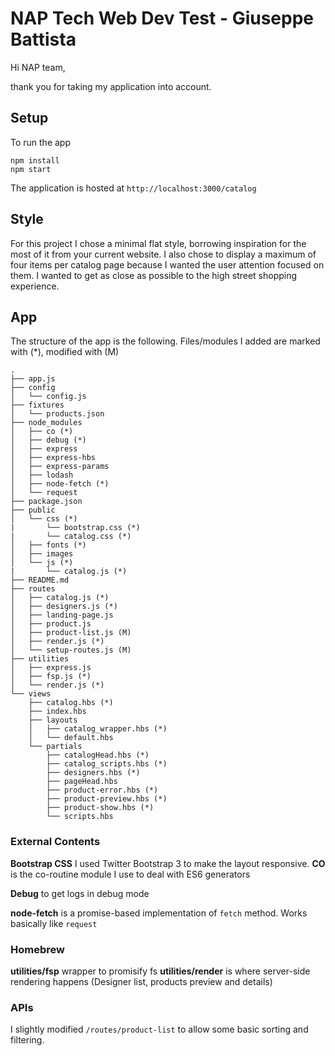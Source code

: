 # NAP Tech Web Dev Test - Giuseppe Battista

Hi NAP team,

thank you for taking my application into account.

## Setup
To run the app 
```
npm install
npm start
```

The application is hosted at `http://localhost:3000/catalog`

## Style

For this project I chose a minimal flat style, borrowing inspiration for the most of it 
from your current website. 
I also chose to display a maximum of four items per catalog page because I wanted
the user attention focused on them. I wanted to get as close as possible to the high street
 shopping experience.

## App 
The structure of the app is the following. Files/modules I added are marked with (*), modified with (M)
```
.
├── app.js
├── config
│   └── config.js
├── fixtures
│   └── products.json
├── node_modules
│   ├── co (*)
│   ├── debug (*)
│   ├── express
│   ├── express-hbs
│   ├── express-params
│   ├── lodash
│   ├── node-fetch (*)
│   └── request
├── package.json
├── public
│   └── css (*)
|       └── bootstrap.css (*)
|       └── catalog.css (*)
│   ├── fonts (*)
│   ├── images
│   └── js (*)
|       └── catalog.js (*)
├── README.md
├── routes
│   ├── catalog.js (*)
│   ├── designers.js (*)
│   ├── landing-page.js
│   ├── product.js
│   ├── product-list.js (M)
│   ├── render.js (*)
│   └── setup-routes.js (M)
├── utilities
│   ├── express.js
│   ├── fsp.js (*)
│   └── render.js (*)
└── views
    ├── catalog.hbs (*)
    ├── index.hbs
    ├── layouts
    │   ├── catalog_wrapper.hbs (*)
    │   └── default.hbs
    └── partials
        ├── catalogHead.hbs (*)
        ├── catalog_scripts.hbs (*)
        ├── designers.hbs (*)
        ├── pageHead.hbs
        ├── product-error.hbs (*)
        ├── product-preview.hbs (*)
        ├── product-show.hbs (*)
        └── scripts.hbs
```
### External Contents 
**Bootstrap CSS** I used Twitter Bootstrap 3 to make the layout responsive.
**CO** is the co-routine module I use to deal with ES6 generators

**Debug** to get logs in debug mode

**node-fetch** is a promise-based implementation of `fetch` method. Works basically like `request`

### Homebrew
**utilities/fsp** wrapper to promisify fs 
**utilities/render** is where server-side rendering happens (Designer list, products preview and details)

### APIs

I slightly modified `/routes/product-list` to allow some basic sorting and filtering.

